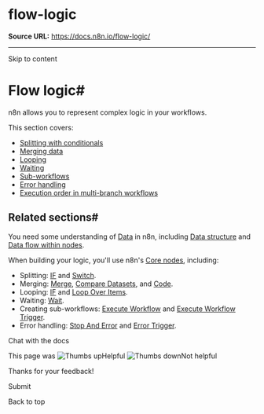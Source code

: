 # flow-logic

**Source URL:** https://docs.n8n.io/flow-logic/

---

Skip to content 

[ ](https://github.com/n8n-io/n8n-docs/edit/main/docs/flow-logic/index.md "Edit this page")

# Flow logic#

n8n allows you to represent complex logic in your workflows.

This section covers:

  * [Splitting with conditionals](/flow-logic/splitting/)
  * [Merging data](/flow-logic/merging/)
  * [Looping](/flow-logic/looping/)
  * [Waiting](/flow-logic/waiting/)
  * [Sub-workflows](/flow-logic/subworkflows/)
  * [Error handling](/flow-logic/error-handling/)
  * [Execution order in multi-branch workflows](/flow-logic/execution-order/)



## Related sections#

You need some understanding of [Data](../data/) in n8n, including [Data structure](../data/data-structure/) and [Data flow within nodes](../data/data-flow-nodes/).

When building your logic, you'll use n8n's [Core nodes](../integrations/builtin/core-nodes/), including:

  * Splitting: [IF](../integrations/builtin/core-nodes/n8n-nodes-base.if/) and [Switch](../integrations/builtin/core-nodes/n8n-nodes-base.switch/).
  * Merging: [Merge](../integrations/builtin/core-nodes/n8n-nodes-base.merge/), [Compare Datasets](../integrations/builtin/core-nodes/n8n-nodes-base.comparedatasets/), and [Code](../integrations/builtin/core-nodes/n8n-nodes-base.code/).
  * Looping: [IF](../integrations/builtin/core-nodes/n8n-nodes-base.if/) and [Loop Over Items](../integrations/builtin/core-nodes/n8n-nodes-base.splitinbatches/).
  * Waiting: [Wait](../integrations/builtin/core-nodes/n8n-nodes-base.wait/).
  * Creating sub-workflows: [Execute Workflow](../integrations/builtin/core-nodes/n8n-nodes-base.executeworkflow/) and [Execute Workflow Trigger](../integrations/builtin/core-nodes/n8n-nodes-base.executeworkflowtrigger/).
  * Error handling: [Stop And Error](../integrations/builtin/core-nodes/n8n-nodes-base.stopanderror/) and [Error Trigger](../integrations/builtin/core-nodes/n8n-nodes-base.errortrigger/).



Chat with the docs

This page was ![Thumbs up](/_images/assets/thumb_up.png)Helpful  ![Thumbs down](/_images/assets/thumb_down.png)Not helpful 

Thanks for your feedback! 

Submit 

Back to top
